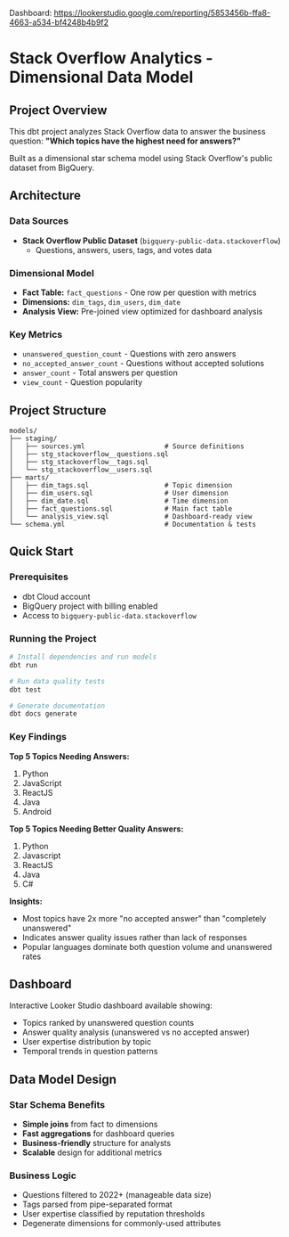 Dashboard: https://lookerstudio.google.com/reporting/5853456b-ffa8-4663-a534-bf4248b4b9f2
# Stack Overflow Analytics - Dimensional Data Model

## Project Overview

This dbt project analyzes Stack Overflow data to answer the business question: **"Which topics have the highest need for answers?"**

Built as a dimensional star schema model using Stack Overflow's public dataset from BigQuery.

## Architecture

### Data Sources
- **Stack Overflow Public Dataset** (`bigquery-public-data.stackoverflow`)
  - Questions, answers, users, tags, and votes data

### Dimensional Model
- **Fact Table:** `fact_questions` - One row per question with metrics
- **Dimensions:** `dim_tags`, `dim_users`, `dim_date`
- **Analysis View:** Pre-joined view optimized for dashboard analysis

### Key Metrics
- `unanswered_question_count` - Questions with zero answers
- `no_accepted_answer_count` - Questions without accepted solutions
- `answer_count` - Total answers per question
- `view_count` - Question popularity

## Project Structure

```
models/
├── staging/
│   ├── sources.yml                    # Source definitions
│   ├── stg_stackoverflow__questions.sql
│   ├── stg_stackoverflow__tags.sql
│   └── stg_stackoverflow__users.sql
├── marts/
│   ├── dim_tags.sql                   # Topic dimension
│   ├── dim_users.sql                  # User dimension  
│   ├── dim_date.sql                   # Time dimension
│   ├── fact_questions.sql             # Main fact table
│   └── analysis_view.sql              # Dashboard-ready view
└── schema.yml                         # Documentation & tests
```

## Quick Start

### Prerequisites
- dbt Cloud account
- BigQuery project with billing enabled
- Access to `bigquery-public-data.stackoverflow`

### Running the Project

```bash
# Install dependencies and run models
dbt run

# Run data quality tests
dbt test

# Generate documentation
dbt docs generate
```

### Key Findings

**Top 5 Topics Needing Answers:**
1. Python
2. JavaScript
3. ReactJS
4. Java
5. Android

**Top 5 Topics Needing Better Quality Answers:**
1. Python
2. Javascript
3. ReactJS
4. Java
5. C#

**Insights:**
- Most topics have 2x more "no accepted answer" than "completely unanswered"
- Indicates answer quality issues rather than lack of responses
- Popular languages dominate both question volume and unanswered rates

## Dashboard

Interactive Looker Studio dashboard available showing:
- Topics ranked by unanswered question counts
- Answer quality analysis (unanswered vs no accepted answer)
- User expertise distribution by topic
- Temporal trends in question patterns

## Data Model Design

### Star Schema Benefits
- **Simple joins** from fact to dimensions
- **Fast aggregations** for dashboard queries
- **Business-friendly** structure for analysts
- **Scalable** design for additional metrics

### Business Logic
- Questions filtered to 2022+ (manageable data size)
- Tags parsed from pipe-separated format
- User expertise classified by reputation thresholds
- Degenerate dimensions for commonly-used attributes
